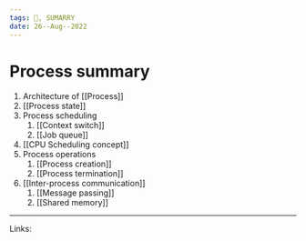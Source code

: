 ```yaml
---
tags: 🌱, SUMARRY
date: 26--Aug--2022
---
```


# Process summary

1. Architecture of [[Process]]
2. [[Process state]]
3. Process scheduling
    1. [[Context switch]]
    2. [[Job queue]]
4. [[CPU Scheduling concept]]
5. Process operations
    1. [[Process creation]]
    2. [[Process termination]]
6. [[Inter-process communication]]
    1. [[Message passing]]
    2. [[Shared memory]]

---
Links: 